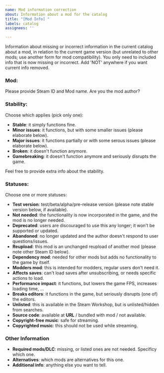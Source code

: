```yaml
---
name: Mod information correction
about: Information about a mod for the catalog
title: "[Mod Info] "
labels: catalog
assignees: ''

---
```


Information about missing or incorrect information in the current catalog about a mod, in relation to the current game version (but unrelated to other mods; use another form for mod compatibility). You only need to included info that is now missing or incorrect. Add 'NOT' anywhere if you want current info removed.

### **Mod:**
Please provide Steam ID and Mod name. Are you the mod author?

### **Stability:**
Choose which applies (pick only one):
- **Stable**: it simply functions fine.
- **Minor issues**: it functions, but with some smaller issues (please elaborate below).
- **Major issues**: it functions partially or with some serous issues (please elaborate below).
- **Broken**: it doesn't function anymore.
- **Gamebreaking**: it doesn't function anymore and seriously disrupts the game.

Feel free to provide extra info about the stability.

### **Statuses:**
Choose one or more statuses:
- **Test version**: test/beta/alpha/pre-release version (please note stable version below, if available).
- **Not needed**: the functionality is now incorporated in the game, and the mod is no longer needed.
- **Deprecated**: users are discouraged to use this any longer; it won't be supported or updated.
- **Abandoned**: no longer updated and the author doesn't respond to user questions/issues.
- **Reupload**: this mod is an unchanged reupload of another mod (please note other Steam ID below).
- **Dependency mod**: needed for other mods but adds no functionality to the game by itself.
- **Modders mod**: this is intended for modders, regular users don't need it.
- **Affects saves**: can't load saves after unsubscribing, or needs specific actions to load.
- **Performance impact**: it functions, but lowers the game FPS, increases loading time, ...
- **Breaks editors**: it functions in the game, but seriously disrupts (one of) the editors.
- **Unlisted**: this is available in the Steam Workshop, but is unlisted/hidden from searches.
- **Source code**: available at **URL** / bundled with mod / not available.
- **Copyright-free music**: safe for streaming.
- **Copyrighted music**: this should not be used while streaming.

### **Other Information**
- **Required mods/DLC**: missing, or listed ones are not needed. Specificy which one.
- **Alternatives**: which mods are alternatives for this one.
- **Additional info**: anything else you want to tell.
